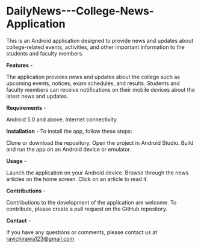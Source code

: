 # DailyNews---College-News-Application
This is an Android application designed to provide news and updates about college-related events, activities, and other important information to the students and faculty members.

__Features__ -

The application provides news and updates about the college such as upcoming events, notices, exam schedules, and results.
Students and faculty members can receive notifications on their mobile devices about the latest news and updates.

__Requirements__ -

Android 5.0 and above.
Internet connectivity.

__Installation__ - To install the app, follow these steps:

Clone or download the repository. Open the project in Android Studio. Build and run the app on an Android device or emulator.

__Usage__ -

Launch the application on your Android device.
Browse through the news articles on the home screen.
Click on an article to read it.

__Contributions__ -

Contributions to the development of the application are welcome. To contribute, please create a pull request on the GitHub repository.

__Contact__ -

If you have any questions or comments, please contact us at ravichirawa123@gmail.com
